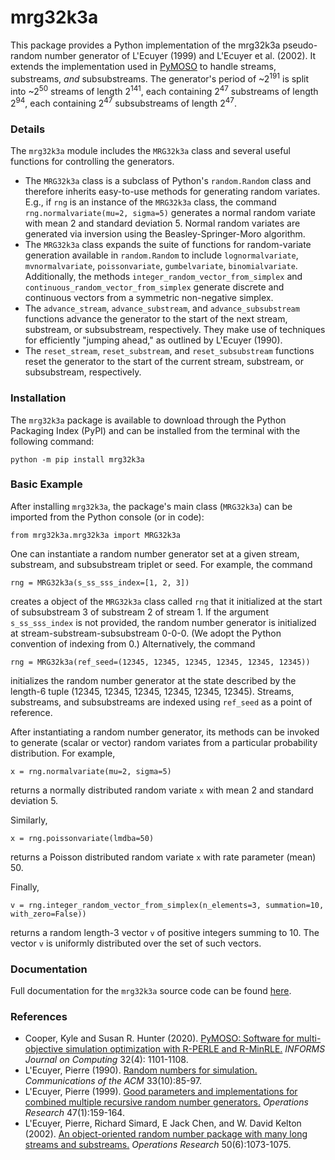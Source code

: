 # mrg32k3a

This package provides a Python implementation of the mrg32k3a pseudo-random number generator of L'Ecuyer (1999) and L'Ecuyer et al. (2002). It extends the implementation used in [PyMOSO](https://github.com/pymoso/PyMOSO#the-pymosoprngmrg32k3a-module) to handle streams, substreams, *and* subsubstreams. The generator's period of ~2<sup>191</sup> is split into ~2<sup>50</sup> streams of length 2<sup>141</sup>, each containing 2<sup>47</sup> substreams of length 2<sup>94</sup>, each containing 2<sup>47</sup> subsubstreams of length 2<sup>47</sup>.

### Details
The `mrg32k3a` module includes the `MRG32k3a` class and several useful functions for controlling the generators.
* The `MRG32k3a` class is a subclass of Python's `random.Random` class and therefore inherits easy-to-use methods for generating random variates. E.g., if `rng` is an instance of the `MRG32k3a` class, the command `rng.normalvariate(mu=2, sigma=5)` generates a normal random variate with mean 2 and standard deviation 5. Normal random variates are generated via inversion using the Beasley-Springer-Moro algorithm.
* The `MRG32k3a` class expands the suite of functions for random-variate generation available in `random.Random` to include `lognormalvariate`, `mvnormalvariate`, `poissonvariate`, `gumbelvariate`, `binomialvariate`. Additionally, the methods `integer_random_vector_from_simplex` and `continuous_random_vector_from_simplex` generate discrete and continuous vectors from a symmetric non-negative simplex.
* The `advance_stream`, `advance_substream`, and `advance_subsubstream` functions advance the generator to the start of the next stream, substream, or subsubstream, respectively.
They make use of techniques for efficiently "jumping ahead," as outlined by L'Ecuyer (1990).
* The `reset_stream`, `reset_substream`, and `reset_subsubstream` functions reset the generator to the start of the current stream, substream, or subsubstream, respectively.

### Installation

The `mrg32k3a` package is available to download through the Python Packaging Index (PyPI) and can be installed from the terminal with the following command:

    python -m pip install mrg32k3a

### Basic Example

After installing `mrg32k3a`, the package's main class (`MRG32k3a`) can be imported from the Python console (or in code):

    from mrg32k3a.mrg32k3a import MRG32k3a

One can instantiate a random number generator set at a given stream, substream, and subsubstream triplet or seed. For example, the command

    rng = MRG32k3a(s_ss_sss_index=[1, 2, 3])

creates a object of the `MRG32k3a` class called `rng` that it initialized at the start of subsubstream 3 of substream 2 of stream 1. If the argument `s_ss_sss_index` is not provided, the random number generator is initialized at stream-substream-subsubstream 0-0-0. (We adopt the Python convention of indexing from 0.) Alternatively, the command

    rng = MRG32k3a(ref_seed=(12345, 12345, 12345, 12345, 12345, 12345))

initializes the random number generator at the state described by the length-6 tuple (12345, 12345, 12345, 12345, 12345, 12345). Streams, substreams, and subsubstreams are indexed using `ref_seed` as a point of reference.

After instantiating a random number generator, its methods can be invoked to generate (scalar or vector) random variates from a particular probability distribution. For example,

    x = rng.normalvariate(mu=2, sigma=5)

returns a normally distributed random variate `x` with mean 2 and standard deviation 5.

Similarly,

    x = rng.poissonvariate(lmdba=50)

returns a Poisson distributed random variate `x` with rate parameter (mean) 50.

Finally,

    v = rng.integer_random_vector_from_simplex(n_elements=3, summation=10, with_zero=False))

returns a random length-3 vector `v` of positive integers summing to 10. The vector `v` is uniformly distributed over the set of such vectors.

### Documentation
Full documentation for the `mrg32k3a` source code can be found [here](https://mrg32k3a.readthedocs.io/en/latest/).

### References
* Cooper, Kyle and Susan R. Hunter (2020). [PyMOSO: Software for multi-objective simulation optimization with R-PERLE and R-MinRLE.](https://pubsonline.informs.org/doi/10.1287/ijoc.2019.0902) *INFORMS Journal on Computing* 32(4): 1101-1108.
* L'Ecuyer, Pierre (1990). [Random numbers for simulation.](https://dl.acm.org/doi/10.1145/84537.84555) *Communications of the ACM* 33(10):85-97.
* L'Ecuyer, Pierre (1999). [Good parameters and implementations for combined multiple recursive random number generators.](https://pubsonline.informs.org/doi/pdf/10.1287/opre.47.1.159) *Operations Research* 47(1):159-164.
* L'Ecuyer, Pierre, Richard Simard, E Jack Chen, and W. David Kelton (2002). [An object-oriented random number package with many long streams and substreams.](https://pubsonline.informs.org/doi/10.1287/opre.50.6.1073.358) *Operations Research* 50(6):1073-1075.
